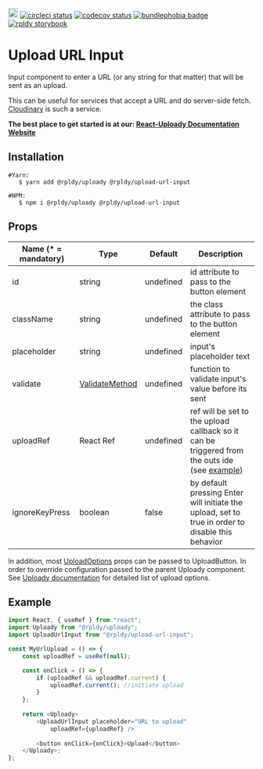 <a href="https://badge.fury.io/js/%40rpldy%2Fupload-url-input">
    <img src="https://badge.fury.io/js/%40rpldy%2Fupload-url-input.svg" alt="npm version" height="20"></a>
<a href="https://circleci.com/gh/rpldy/react-uploady">
    <img src="https://circleci.com/gh/rpldy/react-uploady.svg?style=svg" alt="circleci status"/></a>  
<a href="https://codecov.io/gh/rpldy/react-uploady">
    <img src="https://codecov.io/gh/rpldy/react-uploady/branch/master/graph/badge.svg" alt="codecov status"/></a> 
<a href="https://bundlephobia.com/result?p=@rpldy/upload-url-input">
    <img src="https://badgen.net/bundlephobia/minzip/@rpldy/upload-url-input" alt="bundlephobia badge"/></a>
<a href="https://react-uploady-storybook.netlify.com/?path=/story/upload-url-input--simple">
   <img src="https://cdn.jsdelivr.net/gh/storybookjs/brand@master/badge/badge-storybook.svg" alt="rpldy storybook"/></a> 

# Upload URL Input

Input component to enter a URL (or any string for that matter) that will be sent as an upload.

This can be useful for services that accept a URL and do server-side fetch. [Cloudinary](https://cloudinary.com) is such a service.

**The best place to get started is at our: [React-Uploady Documentation Website](https://react-uploady.org)**

## Installation

```shell
#Yarn: 
   $ yarn add @rpldy/uploady @rpldy/upload-url-input

#NPM:
   $ npm i @rpldy/uploady @rpldy/upload-url-input
``` 

## Props


| Name (* = mandatory) | Type          | Default       | Description                                                                                                |
| --------------       | ------------- | ------------- |------------------------------------------------------------------------------------------------------------|
| id             | string   | undefined | id attribute to pass to the button element                                                                 |
| className      | string   | undefined | the class attribute to pass to the button element                                                          |
| placeholder    | string    | undefined | input's placeholder text                                                                                   |
| validate       | [ValidateMethod](src/types.js#L6) | undefined | function to validate input's value before its sent                                                         |
| uploadRef     | React Ref   | undefined | ref will be set to the upload callback so it can be triggered from the outs ide (see [example](#example))  |
| ignoreKeyPress   | boolean | false | by default pressing Enter will initiate the upload, set to true in order to disable this behavior          |

In addition, most [UploadOptions](../../core/shared/src/types.js#L104) props can be passed to UploadButton.
In order to override configuration passed to the parent Uploady component. 
See [Uploady documentation](../uploady#props) for detailed list of upload options.

## Example

```javascript
import React, { useRef } from "react";
import Uploady from "@rpldy/uploady";
import UploadUrlInput from "@rpldy/upload-url-input";

const MyUrlUpload = () => {
    const uploadRef = useRef(null);

    const onClick = () => {
        if (uploadRef && uploadRef.current) {
            uploadRef.current(); //initiate upload
        }
    };
    
    return <Uploady>
        <UploadUrlInput placeholder="URL to upload"
            uploadRef={uploadRef} />
        
        <button onClick={onClick}>Upload</button>
    </Uploady>;
};
```